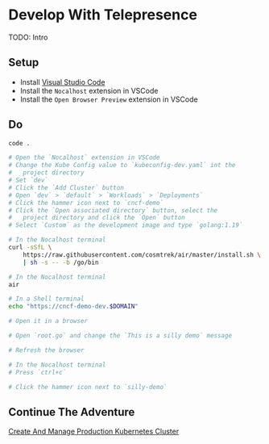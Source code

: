 # Develop With Telepresence

TODO: Intro

## Setup

* Install [Visual Studio Code](https://code.visualstudio.com/download)
* Install the `Nocalhost` extension in VSCode
* Install the `Open Browser Preview` extension in VSCode

## Do

```bash
code .

# Open the `Nocalhost` extension in VSCode
# Change the Kube Config value to `kubeconfig-dev.yaml` int the
#   project directory
# Set `dev`
# Click the `Add Cluster` button
# Open `dev` > `default` > `Workloads` > `Deployments`
# Click the hammer icon next to `cncf-demo`
# Click the `Open associated directory` button, select the
#   project directory and click the `Open` button
# Select `Custom` as the development image and type `golang:1.19`

# In the Nocalhost terminal
curl -sSfL \
    https://raw.githubusercontent.com/cosmtrek/air/master/install.sh \
    | sh -s -- -b /go/bin

# In the Nocalhost terminal
air

# In a Shell terminal
echo "https://cncf-demo-dev.$DOMAIN"

# Open it in a browser

# Open `root.go` and change the `This is a silly demo` message

# Refresh the browser

# In the Nocalhost terminal
# Press `ctrl+c`

# Click the hammer icon next to `silly-demo`
```

## Continue The Adventure

[Create And Manage Production Kubernetes Cluster](../cluster/README.md)
